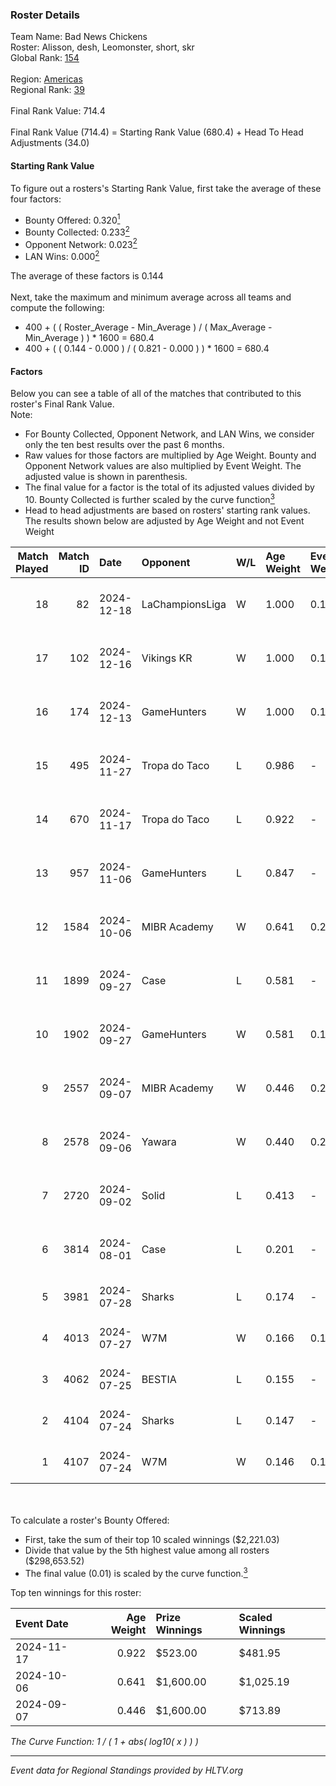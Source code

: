 ### Roster Details<br />
Team Name: Bad News Chickens<br />
Roster: Alisson, desh, Leomonster, short, skr<br />
Global Rank: [154](../../standings_global_2024_12_31.md)<br />
<br />
Region: [Americas]( ../../standings_americas_2024_12_31.md)<br />
Regional Rank: [39]( ../../standings_americas_2024_12_31.md)<br />
<br />
Final Rank Value:  714.4<br />
<br />
Final Rank Value (714.4) = Starting Rank Value (680.4) + Head To Head Adjustments (34.0)<br />

#### Starting Rank Value<br />
To figure out a rosters's Starting Rank Value, first take the average of these four factors:<br />
- Bounty Offered: 0.320[<sup>1</sup>](#table2)
- Bounty Collected: 0.233[<sup>2</sup>](#table1)
- Opponent Network: 0.023[<sup>2</sup>](#table1)
- LAN Wins: 0.000[<sup>2</sup>](#table1)

The average of these factors is 0.144<br />
<br />
Next, take the maximum and minimum average across all teams and compute the following:<br />
- 400 + ( ( Roster_Average - Min_Average ) / ( Max_Average - Min_Average ) ) * 1600 = 680.4
- 400 + ( ( 0.144 - 0.000 ) / ( 0.821 - 0.000 ) ) * 1600 = 680.4


#### Factors<br />
Below you can see a table of all of the matches that contributed to this roster's Final Rank Value.<br />
Note:<br />

- For Bounty Collected, Opponent Network, and LAN Wins, we consider only the ten best results over the past 6 months.
- Raw values for those factors are multiplied by Age Weight. Bounty and Opponent Network values are also multiplied by Event Weight. The adjusted value is shown in parenthesis.
- The final value for a factor is the total of its adjusted values divided by 10. Bounty Collected is further scaled by the curve function[<sup>3</sup>](#curveFunction)
- Head to head adjustments are based on rosters' starting rank values. The results shown below are adjusted by Age Weight and not Event Weight
<span id="table1"></span><br />


| Match Played | Match ID | Date       | Opponent        | W/L | Age Weight | Event Weight | Bounty Collected | Opponent Network | LAN Wins  | H2H Adj. | Roster                                |
| -: | -: | :- | :- | :- | :- | :- | :- | :- | :- | -: | :- |
|           18 |       82 | 2024-12-18 | LaChampionsLiga | W   | 1.000      | 0.143        | 0.009 (0.001)    | 0.119 (0.017)    | 0 (0.000) |    10.90 | Alisson, desh, Leomonster, short, skr |
|           17 |      102 | 2024-12-16 | Vikings KR      | W   | 1.000      | 0.143        | 0.014 (0.002)    | 0.353 (0.050)    | 0 (0.000) |    17.12 | Alisson, desh, Leomonster, short, skr |
|           16 |      174 | 2024-12-13 | GameHunters     | W   | 1.000      | 0.143        | 0.002 (0.000)    | 0.317 (0.045)    | 0 (0.000) |    17.32 | Alisson, desh, Leomonster, short, skr |
|           15 |      495 | 2024-11-27 | Tropa do Taco   | L   | 0.986      | -            | -                | -                | -         |    -9.79 | Alisson, desh, Leomonster, short, skr |
|           14 |      670 | 2024-11-17 | Tropa do Taco   | L   | 0.922      | -            | -                | -                | -         |   -11.06 | Alisson, desh, Leomonster, short, skr |
|           13 |      957 | 2024-11-06 | GameHunters     | L   | 0.847      | -            | -                | -                | -         |   -12.82 | Alisson, desh, Leomonster, short, skr |
|           12 |     1584 | 2024-10-06 | MIBR Academy    | W   | 0.641      | 0.270        | 0.003 (0.000)    | 0.196 (0.034)    | 0 (0.000) |     9.04 | Alisson, desh, Leomonster, short, skr |
|           11 |     1899 | 2024-09-27 | Case            | L   | 0.581      | -            | -                | -                | -         |    -6.75 | Alisson, desh, Leomonster, short, skr |
|           10 |     1902 | 2024-09-27 | GameHunters     | W   | 0.581      | 0.143        | 0.002 (0.000)    | 0.317 (0.026)    | 0 (0.000) |     8.69 | Alisson, desh, Leomonster, short, skr |
|            9 |     2557 | 2024-09-07 | MIBR Academy    | W   | 0.446      | 0.270        | 0.003 (0.000)    | 0.196 (0.024)    | 0 (0.000) |     6.65 | Alisson, desh, Leomonster, short, skr |
|            8 |     2578 | 2024-09-06 | Yawara          | W   | 0.440      | 0.270        | 0.005 (0.001)    | 0.275 (0.033)    | 0 (0.000) |     6.64 | Alisson, desh, Leomonster, short, skr |
|            7 |     2720 | 2024-09-02 | Solid           | L   | 0.413      | -            | -                | -                | -         |    -3.04 | Alisson, desh, Leomonster, short, skr |
|            6 |     3814 | 2024-08-01 | Case            | L   | 0.201      | -            | -                | -                | -         |    -2.36 | Alisson, desh, Leomonster, short, skr |
|            5 |     3981 | 2024-07-28 | Sharks          | L   | 0.174      | -            | -                | -                | -         |    -0.28 | Alisson, desh, roz, short, skr        |
|            4 |     4013 | 2024-07-27 | W7M             | W   | 0.166      | 0.143        | 0.001 (0.000)    | 0.069 (0.002)    | 0 (0.000) |     2.46 | Alisson, desh, roz, short, skr        |
|            3 |     4062 | 2024-07-25 | BESTIA          | L   | 0.155      | -            | -                | -                | -         |    -0.61 | Alisson, desh, roz, short, skr        |
|            2 |     4104 | 2024-07-24 | Sharks          | L   | 0.147      | -            | -                | -                | -         |    -0.23 | Alisson, desh, roz, short, skr        |
|            1 |     4107 | 2024-07-24 | W7M             | W   | 0.146      | 0.143        | 0.001 (0.000)    | 0.069 (0.001)    | 0 (0.000) |     2.13 | Alisson, desh, roz, short, skr        |

<br />
<span id="table2"></span><br />
To calculate a roster's Bounty Offered:<br />

- First, take the sum of their top 10 scaled winnings ($2,221.03)
- Divide that value by the 5th highest value among all rosters ($298,653.52)
- The final value (0.01) is scaled by the curve function.[<sup>3</sup>](#curveFunction)

Top ten winnings for this roster:<br />

| Event Date | Age Weight | Prize Winnings | Scaled Winnings |
| :- | -: | :- | :- |
| 2024-11-17 |      0.922 | $523.00        | $481.95         |
| 2024-10-06 |      0.641 | $1,600.00      | $1,025.19       |
| 2024-09-07 |      0.446 | $1,600.00      | $713.89         |


<span id="curveFunction"></span>_The Curve Function: 1 / ( 1 + abs( log10( x ) ) )_<br />

---
_Event data for Regional Standings provided by HLTV.org_<br />
